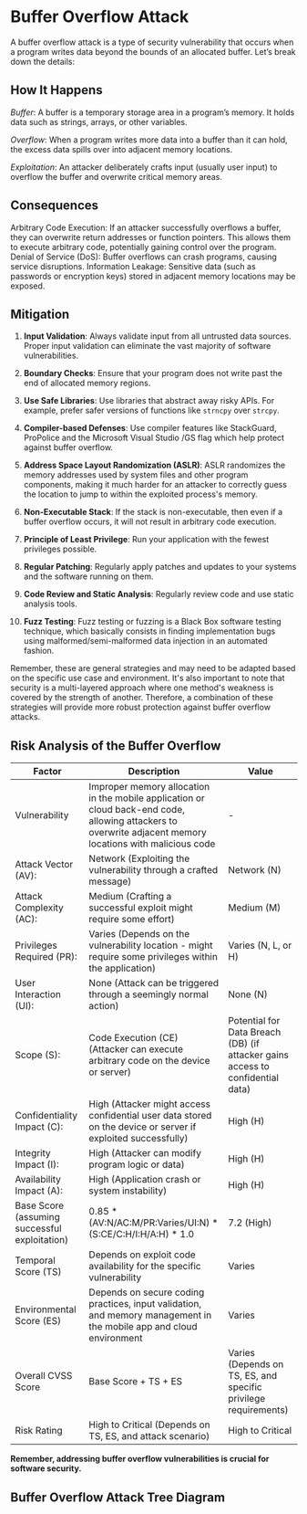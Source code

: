 # Buffer Overflow Attack

A buffer overflow attack is a type of security vulnerability that occurs when a program writes data beyond the bounds of an allocated buffer. Let’s break down the details:

## How It Happens

*Buffer*: A buffer is a temporary storage area in a program’s memory. It holds data such as strings, arrays, or other variables.

*Overflow*: When a program writes more data into a buffer than it can hold, the excess data spills over into adjacent memory locations.

*Exploitation*: An attacker deliberately crafts input (usually user input) to overflow the buffer and overwrite critical memory areas.

## Consequences

Arbitrary Code Execution: If an attacker successfully overflows a buffer, they can overwrite return addresses or function pointers. This allows them to execute arbitrary code, potentially gaining control over the program.
Denial of Service (DoS): Buffer overflows can crash programs, causing service disruptions.
Information Leakage: Sensitive data (such as passwords or encryption keys) stored in adjacent memory locations may be exposed.

## Mitigation

1. **Input Validation**: Always validate input from all untrusted data sources. Proper input validation can eliminate the vast majority of software vulnerabilities.

2. **Boundary Checks**: Ensure that your program does not write past the end of allocated memory regions.

3. **Use Safe Libraries**: Use libraries that abstract away risky APIs. For example, prefer safer versions of functions like `strncpy` over `strcpy`.

4. **Compiler-based Defenses**: Use compiler features like StackGuard, ProPolice and the Microsoft Visual Studio /GS flag which help protect against buffer overflow.

5. **Address Space Layout Randomization (ASLR)**: ASLR randomizes the memory addresses used by system files and other program components, making it much harder for an attacker to correctly guess the location to jump to within the exploited process's memory.

6. **Non-Executable Stack**: If the stack is non-executable, then even if a buffer overflow occurs, it will not result in arbitrary code execution.

7. **Principle of Least Privilege**: Run your application with the fewest privileges possible.

8. **Regular Patching**: Regularly apply patches and updates to your systems and the software running on them.

9. **Code Review and Static Analysis**: Regularly review code and use static analysis tools.

10. **Fuzz Testing**: Fuzz testing or fuzzing is a Black Box software testing technique, which basically consists in finding implementation bugs using malformed/semi-malformed data injection in an automated fashion.

Remember, these are general strategies and may need to be adapted based on the specific use case and environment. It's also important to note that security is a multi-layered approach where one method's weakness is covered by the strength of another. Therefore, a combination of these strategies will provide more robust protection against buffer overflow attacks.

## Risk Analysis of the Buffer Overflow

| **Factor**                  | **Description**                                                                                                                                            | **Value**                                                                      |
|-----------------------------|------------------------------------------------------------------------------------------------------------------------------------------------------------|--------------------------------------------------------------------------------|
| Vulnerability               | Improper memory allocation in the mobile application or cloud back-end code, allowing attackers to overwrite adjacent memory locations with malicious code | -                                                                              |
| Attack Vector (AV):         | Network (Exploiting the vulnerability through a crafted message)                                                                                           | Network (N)                                                                    |
| Attack Complexity (AC):     | Medium (Crafting a successful exploit might require some effort)                                                                                           | Medium (M)                                                                     |
| Privileges Required (PR):   | Varies (Depends on the vulnerability location - might require some privileges within the application)                                                      | Varies (N, L, or H)                                                            |
| User Interaction (UI):      | None (Attack can be triggered through a seemingly normal action)                                                                                           | None (N)                                                                       |
| Scope (S):                  | Code Execution (CE) (Attacker can execute arbitrary code on the device or server)                                                                          | Potential for Data Breach (DB) (if attacker gains access to confidential data) |
| Confidentiality Impact (C): | High (Attacker might access confidential user data stored on the device or server if exploited successfully)                                               | High (H)                                                                       |
| Integrity Impact (I):       | High (Attacker can modify program logic or data)                                                                                                           | High (H)                                                                       |
| Availability Impact (A):    | High (Application crash or system instability)                                                                                                             | High (H)                                                                       |
|Base Score (assuming successful exploitation) | 0.85 * (AV:N/AC:M/PR:Varies/UI:N) * (S:CE/C:H/I:H/A:H) * 1.0 | 7.2 (High)
|Temporal Score (TS) | Depends on exploit code availability for the specific vulnerability | Varies |
|Environmental Score (ES) | Depends on secure coding practices, input validation, and memory management in the mobile app and cloud environment | Varies |
|Overall CVSS Score | Base Score + TS + ES | Varies (Depends on TS, ES, and specific privilege requirements) |
|Risk Rating | High to Critical (Depends on TS, ES, and attack scenario) | High to Critical |

**Remember, addressing buffer overflow vulnerabilities is crucial for software security.**

## Buffer Overflow Attack Tree Diagram




